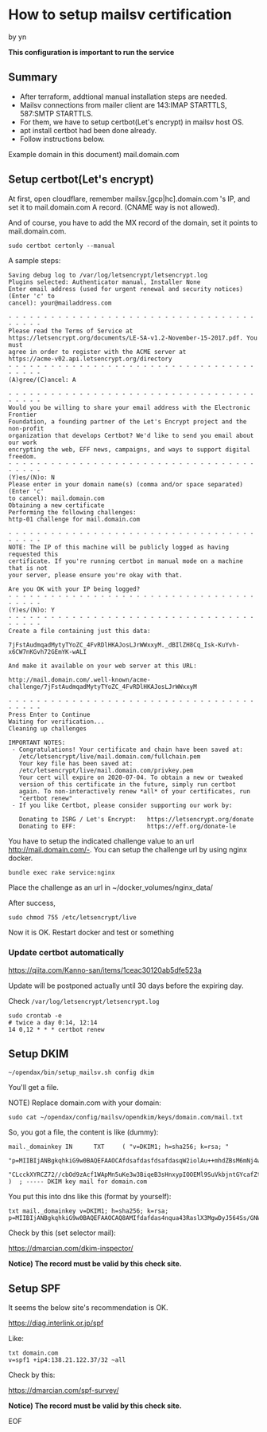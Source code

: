 # How to setup mailsv certification

by yn

**This configuration is important to run the service**

## Summary

* After terraform, addtional manual installation steps are needed.
* Mailsv connections from mailer client are 143:IMAP STARTTLS, 587:SMTP STARTTLS.
* For them, we have to setup certbot(Let's encrypt) in mailsv host OS.
* apt install certbot had been done already.
* Follow instructions below.

Example domain in this document) mail.domain.com

## Setup certbot(Let's encrypt)

At first, open cloudflare, remember mailsv.[gcp|hc].domain.com 's IP,
and set it to mail.domain.com A record. (CNAME way is not allowed).

And of course, you have to add the MX record of the domain, set
it points to mail.domain.com.

```
sudo certbot certonly --manual
```

A sample steps:

```
Saving debug log to /var/log/letsencrypt/letsencrypt.log
Plugins selected: Authenticator manual, Installer None
Enter email address (used for urgent renewal and security notices) (Enter 'c' to
cancel): your@mailaddress.com

- - - - - - - - - - - - - - - - - - - - - - - - - - - - - - - - - - - - - - - -
Please read the Terms of Service at
https://letsencrypt.org/documents/LE-SA-v1.2-November-15-2017.pdf. You must
agree in order to register with the ACME server at
https://acme-v02.api.letsencrypt.org/directory
- - - - - - - - - - - - - - - - - - - - - - - - - - - - - - - - - - - - - - - -
(A)gree/(C)ancel: A

- - - - - - - - - - - - - - - - - - - - - - - - - - - - - - - - - - - - - - - -
Would you be willing to share your email address with the Electronic Frontier
Foundation, a founding partner of the Let's Encrypt project and the non-profit
organization that develops Certbot? We'd like to send you email about our work
encrypting the web, EFF news, campaigns, and ways to support digital freedom.
- - - - - - - - - - - - - - - - - - - - - - - - - - - - - - - - - - - - - - - -
(Y)es/(N)o: N
Please enter in your domain name(s) (comma and/or space separated)  (Enter 'c'
to cancel): mail.domain.com
Obtaining a new certificate
Performing the following challenges:
http-01 challenge for mail.domain.com

- - - - - - - - - - - - - - - - - - - - - - - - - - - - - - - - - - - - - - - -
NOTE: The IP of this machine will be publicly logged as having requested this
certificate. If you're running certbot in manual mode on a machine that is not
your server, please ensure you're okay with that.

Are you OK with your IP being logged?
- - - - - - - - - - - - - - - - - - - - - - - - - - - - - - - - - - - - - - - -
(Y)es/(N)o: Y
- - - - - - - - - - - - - - - - - - - - - - - - - - - - - - - - - - - - - - - -
Create a file containing just this data:

7jFstAudmqadMytyTYoZC_4FvRDlHKAJosLJrWWxxyM._dBIlZH8Cq_Isk-KuYvh-x6CW7nKGvh72GEmYK-wALI

And make it available on your web server at this URL:

http://mail.domain.com/.well-known/acme-challenge/7jFstAudmqadMytyTYoZC_4FvRDlHKAJosLJrWWxxyM

- - - - - - - - - - - - - - - - - - - - - - - - - - - - - - - - - - - - - - - -
Press Enter to Continue
Waiting for verification...
Cleaning up challenges

IMPORTANT NOTES:
 - Congratulations! Your certificate and chain have been saved at:
   /etc/letsencrypt/live/mail.domain.com/fullchain.pem
   Your key file has been saved at:
   /etc/letsencrypt/live/mail.domain.com/privkey.pem
   Your cert will expire on 2020-07-04. To obtain a new or tweaked
   version of this certificate in the future, simply run certbot
   again. To non-interactively renew *all* of your certificates, run
   "certbot renew"
 - If you like Certbot, please consider supporting our work by:

   Donating to ISRG / Let's Encrypt:   https://letsencrypt.org/donate
   Donating to EFF:                    https://eff.org/donate-le
```

You have to setup the indicated challenge value to an url http://mail.domain.com/-.
You can setup the challenge url by using nginx docker.

```
bundle exec rake service:nginx
```

Place the challenge as an url in ~/docker_volumes/nginx_data/

After success,

```
sudo chmod 755 /etc/letsencrypt/live
```

Now it is OK. Restart docker and test or something


### Update certbot automatically

https://qiita.com/Kanno-san/items/1ceac30120ab5dfe523a

Update will be postponed actually until 30 days before the expiring day.

Check `/var/log/letsencrypt/letsencrypt.log`

```
sudo crontab -e
# twice a day 0:14, 12:14
14 0,12 * * * certbot renew
```

## Setup DKIM

```
~/opendax/bin/setup_mailsv.sh config dkim
```


You'll get a file.

NOTE) Replace domain.com with your domain:

```
sudo cat ~/opendax/config/mailsv/opendkim/keys/domain.com/mail.txt
```

So, you got a file, the content is like (dummy):

```
mail._domainkey IN      TXT     ( "v=DKIM1; h=sha256; k=rsa; "
          "p=MIIBIjANBgkqhkiG9w0BAQEFAAOCAfdsafdasfdsafdasqW2iolAu++mhdZBsM6mNj4w+vHzKXfLOgxXhXtg+EBRj/a5X8iA6NGY2RliHLV71pKu00z6qAn2ZpC7C6Vhfu3PnjNLqj2v2TBPTIjJFAtRPn63Og85S57gowYiObqqHXsnIB0/V77UBVp02z3hMW22lFnixyiRwIglpTROVX9nUs7duthDC3W46t5f4QRASC+FIHFc1PK"
          "CLcckXYRCZ72//cbOd9zAcf1WApMn5uKe3w3BiqeB3sHnxypIOOEMl9SuVkbjntGYcafZtML8QhvcBDyPANMB/R8q8FLS+DA7GoYcBxf/aXvndy4IJz+9pRPCHiwdC97D2k7AB6QIDAQAB" )  ; ----- DKIM key mail for domain.com
```

You put this into dns like this (format by yourself):

```
txt mail._domainkey v=DKIM1; h=sha256; k=rsa; p=MIIBIjANBgkqhkiG9w0BAQEFAAOCAQ8AMIfdafdas4nqua43RaslX3MgwDyJ564Ss/GNWiZl0jFrXrESm7ifpOUsfjDAjzF4/m9Y6SFr/wSWkt6RnYPP02Tu7Xa1WrAvJh1LPYs6e5pOKYTxCAZXdS+ymaFyIBf2ipJ6ZNQwizZfJ3GmrvZJK4jXhfdafdaujmwl17j4ykj/3cm/OjzoXMmLktzj+gCBhqTH4MbaLc/jtjqdZ9eJYcQn8Ji7R9oF1HhlqCZ7OhyVqA+dUc5XyDskeHFJj3580Ww7lJF3aq9XzmPg6EfB0K+hHZ6C0+uverQpjwTcxnIvG530rNPdnT+XhDTgQb/+7fNZgkWpv3wIDAQAB
```


Check by this (set selector mail):

https://dmarcian.com/dkim-inspector/

**Notice) The record must be valid by this check site.**

## Setup SPF

It seems the below site's recommendation is OK.

https://diag.interlink.or.jp/spf

Like:

```
txt domain.com
v=spf1 +ip4:138.21.122.37/32 ~all
```

Check by this:

https://dmarcian.com/spf-survey/

**Notice) The record must be valid by this check site.**

EOF